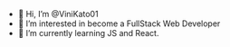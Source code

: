 - 👋 Hi, I’m @ViniKato01
- 👀 I’m interested in become a FullStack Web Developer
- 🌱 I’m currently learning JS and React.


<!---
ViniKato01/ViniKato01 is a ✨ special ✨ repository because its `README.md` (this file) appears on your GitHub profile.
You can click the Preview link to take a look at your changes.
--->
